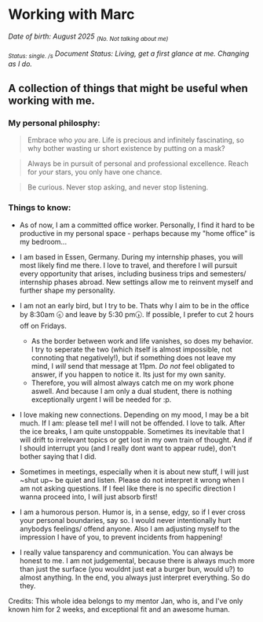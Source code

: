 # Working with Marc

*Date of birth: August 2025 <sub>(No. Not talking about me)</sub>*

*<sub>Status: single. /s</sub>  Document Status: Living, get a first glance at me. Changing as I do.*

## A collection of things that might be useful when working with me.

### My personal philosphy: 
 > Embrace who _you_ are. Life is precious and infinitely fascinating, so why bother wasting ur short existence by putting on a mask?

 > Always be in pursuit of personal and professional excellence. Reach for _your_ stars, you only have one chance.

 > Be curious. Never stop asking, and never stop listening.

### Things to know: 

- As of now, I am a committed office worker. Personally, I find it hard to be productive in my personal space - perhaps because my "home office" is my bedroom...
- I am based in Essen, Germany. During my internship phases, you will most likely find me there. I love to travel, and therefore I will pursuit every opportunity that arises, including business trips and semesters/ internship phases abroad. New settings allow me to reinvent myself and further shape my personality.
- I am not an early bird, but I try to be. Thats why I aim to be in the office by 8:30am 🕣 and leave by 5:30 pm🕠. If possible, I prefer to cut 2 hours off on Fridays.
     - As the border between work and life vanishes, so does my behavior. I try to seperate the two (which itself is almost impossible, not connoting that negatively!), but if something does not leave my mind, I *will* send that message at 11pm. *Do not* feel obligated to answer, if you happen to notice it. Its just for my own sanity.
     - Therefore, you will almost always catch me on my work phone aswell. And because I am only a dual student, there is nothing exceptionally urgent I will be needed for :p.
   
- I love making new connections. Depending on my mood, I may be a bit much. If I am: please tell me! I will not be offended. I love to talk. After the ice breaks, I am quite unstoppable. Sometimes its inevitable that I will drift to irrelevant topics or get lost in my own train of thought. And if I should  interrupt you (and I really dont want to appear rude), don't bother saying that I did.
- Sometimes in meetings, especially when it is about new stuff, I will just ~shut up~ be quiet and listen. Please do not interpret it wrong when I am not asking questions. If I feel like there is no specific direction I wanna proceed into, I will just absorb first!
- I am a humorous person. Humor is, in a sense, edgy, so if I ever cross your personal boundaries, say so. I would never intentionally hurt anybodys feelings/ offend anyone. Also I am adjusting myself to the impression I have of you, to prevent incidents from happening!
- I really value tansparency and communication. You can always be honest to me. I am not judgemental, because there is always much more than just the surface (you wouldnt just eat a burger bun, would u?) to almost anything. In the end, you always just interpret everything. So do they.


Credits: This whole idea belongs to my mentor Jan, who is, and I've only known him for 2 weeks, and exceptional fit and an awesome human.



